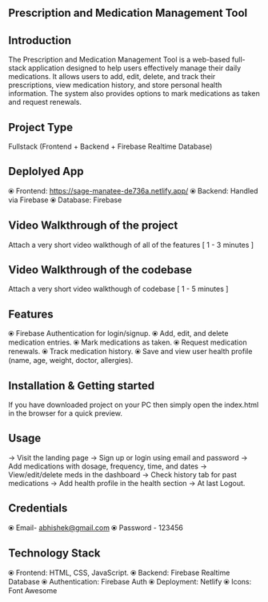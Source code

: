 ## Prescription and Medication Management Tool


## Introduction
The Prescription and Medication Management Tool is a web-based full-stack application designed to help users effectively manage their daily medications. It allows users to add, edit, delete, and track their prescriptions, view medication history, and store personal health information. The system also provides options to mark medications as taken and request renewals.


## Project Type
Fullstack (Frontend + Backend + Firebase Realtime Database)


## Deplolyed App
⦿ Frontend: https://sage-manatee-de736a.netlify.app/
⦿ Backend: Handled via Firebase
⦿ Database: Firebase


## Video Walkthrough of the project
Attach a very short video walkthough of all of the features [ 1 - 3 minutes ]


## Video Walkthrough of the codebase
Attach a very short video walkthough of codebase [ 1 - 5 minutes ]


## Features
⦿ Firebase Authentication for login/signup.
⦿ Add, edit, and delete medication entries.
⦿ Mark medications as taken.
⦿ Request medication renewals.
⦿ Track medication history.
⦿ Save and view user health profile (name, age, weight, doctor, allergies).


## Installation & Getting started
If you have downloaded project on your PC then simply open the index.html in the browser for a quick preview.


## Usage
-> Visit the landing page
-> Sign up or login using email and password
-> Add medications with dosage, frequency, time, and dates
-> View/edit/delete meds in the dashboard
-> Check history tab for past medications
-> Add health profile in the health section
-> At last Logout.


## Credentials
⦿ Email- abhishek@gmail.com
⦿ Password - 123456


## Technology Stack 
⦿ Frontend: HTML, CSS, JavaScript.
⦿ Backend: Firebase Realtime Database
⦿ Authentication: Firebase Auth
⦿ Deployment: Netlify
⦿ Icons: Font Awesome
